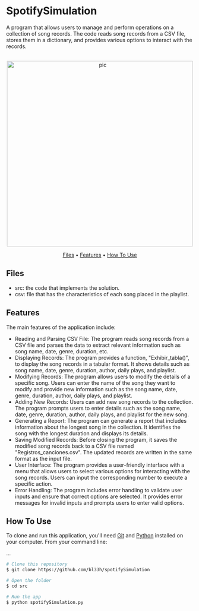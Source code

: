 # SpotifySimulation

A program that allows users to manage and perform operations on a collection of song records. The code reads song records from a CSV file, stores them in a dictionary, and provides various options to interact with the records.

<p align="center">
  <br>
  <img src="https://www.aquitodossomosgamers.com/web/image/103256" alt="pic" width="500">
  <br>
</p>
<p align="center" >
  <a href="#Files">Files</a> •
  <a href="#Features">Features</a> •
  <a href="#how-to-use">How To Use</a> 
</p>

## Files
- src: the code that implements the solution.
- csv: file that has the characteristics of each song placed in the playlist.

## Features
The main features of the application include:
- Reading and Parsing CSV File: The program reads song records from a CSV file and parses the data to extract relevant information such as song name, date, genre, duration, etc.
- Displaying Records: The program provides a function, "Exhibir_tabla()", to display the song records in a tabular format. It shows details such as song name, date, genre, duration, author, daily plays, and playlist.
- Modifying Records: The program allows users to modify the details of a specific song. Users can enter the name of the song they want to modify and provide new information such as the song name, date, genre, duration, author, daily plays, and playlist.
- Adding New Records: Users can add new song records to the collection. The program prompts users to enter details such as the song name, date, genre, duration, author, daily plays, and playlist for the new song.
- Generating a Report: The program can generate a report that includes information about the longest song in the collection. It identifies the song with the longest duration and displays its details.
- Saving Modified Records: Before closing the program, it saves the modified song records back to a CSV file named "Registros_canciones.csv". The updated records are written in the same format as the input file.
- User Interface: The program provides a user-friendly interface with a menu that allows users to select various options for interacting with the song records. Users can input the corresponding number to execute a specific action.
- Error Handling: The program includes error handling to validate user inputs and ensure that correct options are selected. It provides error messages for invalid inputs and prompts users to enter valid options.

## How To Use
To clone and run this application, you'll need [Git](https://git-scm.com) and [Python](https://www.python.org/downloads/) installed on your computer. From your command line:

...
```bash
# Clone this repository
$ git clone https://github.com/bl33h/spotifySimulation

# Open the folder
$ cd src

# Run the app
$ python spotifySimulation.py

```
